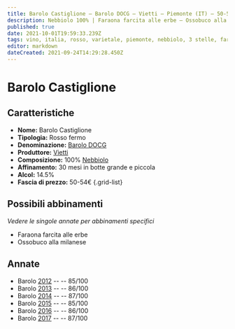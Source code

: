 ```yaml
---
title: Barolo Castiglione – Barolo DOCG – Vietti – Piemonte (IT) – 50-54€ – 3★
description: Nebbiolo 100% | Faraona farcita alle erbe – Ossobuco alla milanese
published: true
date: 2021-10-01T19:59:33.239Z
tags: vino, italia, rosso, varietale, piemonte, nebbiolo, 3 stelle, faraona farcita alle erbe, ossobuco alla milanese, 50-54€
editor: markdown
dateCreated: 2021-09-24T14:29:28.450Z
---
```


 # Barolo Castiglione

## Caratteristiche
- **Nome:** Barolo Castiglione
- **Tipologia:** Rosso fermo
- **Denominazione:** [Barolo DOCG](/denominazioni/Italia/Piemonte/DOCG/Barolo)
- **Produttore:** [Vietti](/produttori/Italia/Piemonte/Vietti)
- **Composizione:** 100% [Nebbiolo](/vitigni/Italia/bacca-nera/nebbiolo)
- **Affinamento:** 30 mesi in botte grande e piccola
- **Alcol:** 14.5%
- **Fascia di prezzo:** 50-54€
{.grid-list}



## Possibili abbinamenti
*Vedere le singole annate per abbinamenti specifici*

- Faraona farcita alle erbe 
- Ossobuco alla milanese

## Annate
- Barolo [2012](vini/Italia/Piemonte/Vietti/Barolo-Castiglione/2012) -- <span class="star-3"></span> -- 85/100
- Barolo [2013](vini/Italia/Piemonte/Vietti/Barolo-Castiglione/2013) -- <span class="star-3"></span> -- 86/100
- Barolo [2014](vini/Italia/Piemonte/Vietti/Barolo-Castiglione/2014) -- <span class="star-3"></span> -- 87/100
- Barolo [2015](vini/Italia/Piemonte/Vietti/Barolo-Castiglione/2015) -- <span class="star-3"></span> -- 85/100
- Barolo [2016](vini/Italia/Piemonte/Vietti/Barolo-Castiglione/2016) -- <span class="star-3"></span> -- 86/100
- Barolo [2017](vini/Italia/Piemonte/Vietti/Barolo-Castiglione/2017) -- <span class="star-3"></span> -- 87/100